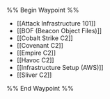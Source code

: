 
%% Begin Waypoint %%
- [[Attack Infrastructure 101]]
- [[BOF (Beacon Object Files)]]
- [[Cobalt Strike C2]]
- [[Covenant C2]]
- [[Empire C2]]
- [[Havoc C2]]
- [[Infrastructure Setup (AWS)]]
- [[Sliver C2]]

%% End Waypoint %%

